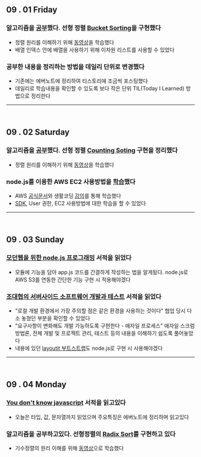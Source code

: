 

## 09 . 01 Friday

### 알고리즘을 [공부](http://wjun.tistory.com/59)했다. 선형 정렬 [Bucket Sorting](https://github.com/nttejun/algorithm-euler/blob/master/euler/src/sorting/BucketSort.java)을 구현했다

+ 정렬 원리를 이해하기 위해 [동영상](https://youtu.be/geVyIsFpxUs)을 학습했다
+ 배열 인덱스 안에 배열을 사용하기 위해 이차원 리스트를 사용할 수 있었다

### 공부한 내용을 정리하는 방법을 데일리 단위로 변경했다

+ 기존에는 에버노트에 정리하여 티스토리에 조금씩 포스팅했다
+ 데일리로 학습내용을 확인할 수 있도록 보다 작은 단위 TIL(Today I Learned) 방법으로 정리한다

---
<br>

## 09 . 02 Saturday

### 알고리즘을 [공부](http://wjun.tistory.com/60)했다. 선형 정렬 [Counting Soting](https://github.com/nttejun/algorithm-euler/blob/master/euler/src/sorting/CountingSort.java) 구현을 정리했다

+ 정렬 원리를 이해하기 위해 [동영상](https://youtu.be/TTnvXY82dtM)을 학습했다

### node.js를 이용한 AWS EC2 사용방법을 [학습](http://wjun.tistory.com/61)했다

+ AWS [공식문서](http://docs.aws.amazon.com/sdk-for-javascript/v2/developer-guide/ec2-examples.html)와 생활코딩 [강의](https://opentutorials.org/course/2717/11768)를 통해 학습했다
+ [SDK](http://docs.aws.amazon.com/sdk-for-java/v1/developer-guide/welcome.html), User 권한, EC2 사용방법에 대한 학습을 할 수 있었다

---
<br>

## 09 . 03 Sunday

### [모던웹을 위한 node.js 프로그래밍](http://book.daum.net/detail/book.do?bookid=DGT00030982501YE) 서적을 읽었다

+ 모듈에 기능을 담아 app.js 코드를 간결하게 작성하는 법을 알게됬다. node.js로 AWS S3를 연동한 간단한 기능 구현 시 적용해야겠다

### [조대협의 서버사이드 소프트웨어 개발과 테스트](http://book.daum.net/detail/book.do?bookid=KOR9788965400936) 서적을 읽었다

+ "로컬 개발 환경에서 가장 주의할 점은 같은 환경을 사용하는 것이다" 협업 당시 다소 놓쳤던 부분을 확인할 수 있었다
+ "요구사항이 변화해도 개발 가능하도록 구현한다 - 애자일 프로세스" 애자일 스크럼 방법론, 전체 개발 및 프로젝트 관리, 테스트 등의 내용을 이해하기 쉽도록 풀어놓았다
+ 내용에 있던 [layoutit 부트스트랩](http://www.layoutit.com/build)도 node.js로 구현 시 사용해야겠다

---
<br>

## 09 . 04 Monday

### [You don't know javascript](http://www.hanbit.co.kr/store/books/look.php?p_code=B8227329776) 서적을 읽고있다

+ 오늘은 타입, 값, 문자열까지 읽었으며 주요특징은 에버노트에 정리하며 읽고있다

### 알고리즘을 공부하고있다. 선형정렬의 [Radix Sort](https://github.com/nttejun/algorithm-euler/blob/master/euler/src/sorting/RadixSort.java)를 구현하고 있다

+ 기수정렬의 원리 이해를 위해 [동영상](https://www.youtube.com/watch?v=YXFI4osELGU)으로 학습했다
